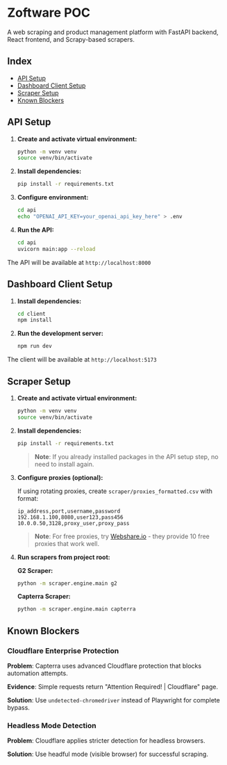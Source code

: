 # Zoftware POC

A web scraping and product management platform with FastAPI backend, React frontend, and Scrapy-based scrapers.

## Index

- [API Setup](#api-setup)
- [Dashboard Client Setup](#dashboard-client-setup)
- [Scraper Setup](#scraper-setup)
- [Known Blockers](#known-blockers)

## API Setup

1. **Create and activate virtual environment:**

   ```bash
   python -m venv venv
   source venv/bin/activate
   ```

2. **Install dependencies:**

   ```bash
   pip install -r requirements.txt
   ```

3. **Configure environment:**

   ```bash
   cd api
   echo "OPENAI_API_KEY=your_openai_api_key_here" > .env
   ```

4. **Run the API:**
   ```bash
   cd api
   uvicorn main:app --reload
   ```

The API will be available at `http://localhost:8000`

## Dashboard Client Setup

1. **Install dependencies:**

   ```bash
   cd client
   npm install
   ```

2. **Run the development server:**
   ```bash
   npm run dev
   ```

The client will be available at `http://localhost:5173`

## Scraper Setup

1. **Create and activate virtual environment:**

   ```bash
   python -m venv venv
   source venv/bin/activate
   ```

2. **Install dependencies:**

   ```bash
   pip install -r requirements.txt
   ```

   > **Note**: If you already installed packages in the API setup step, no need to install again.

3. **Configure proxies (optional):**

   If using rotating proxies, create `scraper/proxies_formatted.csv` with format:

   ```csv
   ip_address,port,username,password
   192.168.1.100,8080,user123,pass456
   10.0.0.50,3128,proxy_user,proxy_pass
   ```

   > **Note**: For free proxies, try [Webshare.io](https://www.webshare.io/) - they provide 10 free proxies that work well.

4. **Run scrapers from project root:**

   **G2 Scraper:**

   ```bash
   python -m scraper.engine.main g2
   ```

   **Capterra Scraper:**

   ```bash
   python -m scraper.engine.main capterra
   ```

## Known Blockers

### Cloudflare Enterprise Protection

**Problem**: Capterra uses advanced Cloudflare protection that blocks automation attempts.

**Evidence**: Simple requests return "Attention Required! | Cloudflare" page.

**Solution**: Use `undetected-chromedriver` instead of Playwright for complete bypass.

### Headless Mode Detection

**Problem**: Cloudflare applies stricter detection for headless browsers.

**Solution**: Use headful mode (visible browser) for successful scraping.
